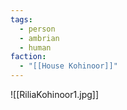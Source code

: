 ```yaml
---
tags:
  - person
  - ambrian
  - human
faction:
  - "[[House Kohinoor]]"
---
```

![[RiliaKohinoor1.jpg]]